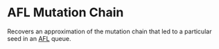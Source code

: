 # AFL Mutation Chain

Recovers an approximation of the mutation chain that led to a particular seed in
an [AFL](http://lcamtuf.coredump.cx/afl/) queue.
